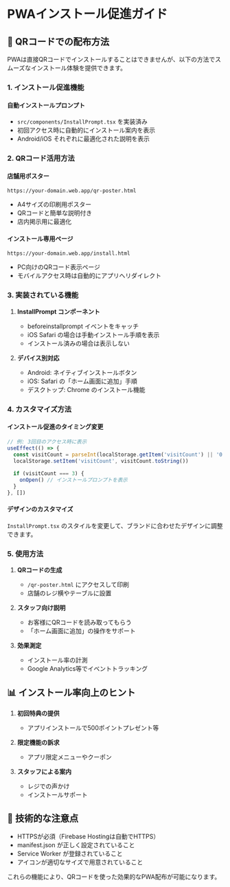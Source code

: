 # PWAインストール促進ガイド

## 📱 QRコードでの配布方法

PWAは直接QRコードでインストールすることはできませんが、以下の方法でスムーズなインストール体験を提供できます。

### 1. インストール促進機能

#### 自動インストールプロンプト
- `src/components/InstallPrompt.tsx` を実装済み
- 初回アクセス時に自動的にインストール案内を表示
- Android/iOS それぞれに最適化された説明を表示

### 2. QRコード活用方法

#### 店舗用ポスター
```
https://your-domain.web.app/qr-poster.html
```
- A4サイズの印刷用ポスター
- QRコードと簡単な説明付き
- 店内掲示用に最適化

#### インストール専用ページ
```
https://your-domain.web.app/install.html
```
- PC向けのQRコード表示ページ
- モバイルアクセス時は自動的にアプリへリダイレクト

### 3. 実装されている機能

1. **InstallPrompt コンポーネント**
   - beforeinstallprompt イベントをキャッチ
   - iOS Safari の場合は手動インストール手順を表示
   - インストール済みの場合は表示しない

2. **デバイス別対応**
   - Android: ネイティブインストールボタン
   - iOS: Safari の「ホーム画面に追加」手順
   - デスクトップ: Chrome のインストール機能

### 4. カスタマイズ方法

#### インストール促進のタイミング変更
```typescript
// 例: 3回目のアクセス時に表示
useEffect(() => {
  const visitCount = parseInt(localStorage.getItem('visitCount') || '0') + 1
  localStorage.setItem('visitCount', visitCount.toString())
  
  if (visitCount === 3) {
    onOpen() // インストールプロンプトを表示
  }
}, [])
```

#### デザインのカスタマイズ
`InstallPrompt.tsx` のスタイルを変更して、ブランドに合わせたデザインに調整できます。

### 5. 使用方法

1. **QRコードの生成**
   - `/qr-poster.html` にアクセスして印刷
   - 店舗のレジ横やテーブルに設置

2. **スタッフ向け説明**
   - お客様にQRコードを読み取ってもらう
   - 「ホーム画面に追加」の操作をサポート

3. **効果測定**
   - インストール率の計測
   - Google Analytics等でイベントトラッキング

## 📊 インストール率向上のヒント

1. **初回特典の提供**
   - アプリインストールで500ポイントプレゼント等

2. **限定機能の訴求**
   - アプリ限定メニューやクーポン

3. **スタッフによる案内**
   - レジでの声かけ
   - インストールサポート

## 🔧 技術的な注意点

- HTTPSが必須（Firebase Hostingは自動でHTTPS）
- manifest.json が正しく設定されていること
- Service Worker が登録されていること
- アイコンが適切なサイズで用意されていること

これらの機能により、QRコードを使った効果的なPWA配布が可能になります。
